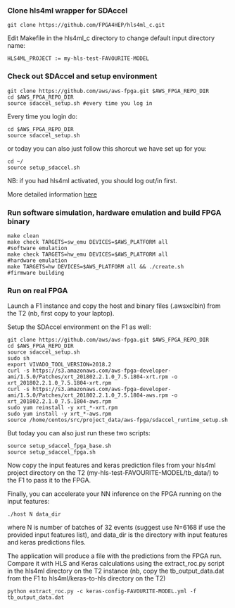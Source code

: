 ### Clone hls4ml wrapper for SDAccel

```
git clone https://github.com/FPGA4HEP/hls4ml_c.git
```

Edit Makefile in the hls4ml_c directory to change default input directory name:

```
HLS4ML_PROJECT := my-hls-test-FAVOURITE-MODEL
```

### Check out SDAccel and setup environment

```
git clone https://github.com/aws/aws-fpga.git $AWS_FPGA_REPO_DIR  
cd $AWS_FPGA_REPO_DIR                                         
source sdaccel_setup.sh #every time you log in
```

Every time you login do:

```
cd $AWS_FPGA_REPO_DIR                                         
source sdaccel_setup.sh
```

or today you can also just follow this shorcut we have set up for you:

```
cd ~/
source setup_sdaccel.sh
```

NB: if you had hls4ml activated, you should log out/in first.

More detailed information [here](https://github.com/aws/aws-fpga/tree/master/SDAccel)

### Run software simulation, hardware emulation and build FPGA binary

```
make clean                                                                 
make check TARGETS=sw_emu DEVICES=$AWS_PLATFORM all                 #software emulation
make check TARGETS=hw_emu DEVICES=$AWS_PLATFORM all                 #hardware emulation
make TARGETS=hw DEVICES=$AWS_PLATFORM all && ./create.sh            #firmware building
```

### Run on real FPGA

Launch a F1 instance and copy the host and binary files (.awsxclbin) from the T2 (nb, first copy to your laptop). 

Setup the SDAccel environment on the F1 as well:

```
git clone https://github.com/aws/aws-fpga.git $AWS_FPGA_REPO_DIR
cd $AWS_FPGA_REPO_DIR 
source sdaccel_setup.sh
sudo sh
export VIVADO_TOOL_VERSION=2018.2
curl -s https://s3.amazonaws.com/aws-fpga-developer-ami/1.5.0/Patches/xrt_201802.2.1.0_7.5.1804-xrt.rpm -o xrt_201802.2.1.0_7.5.1804-xrt.rpm
curl -s https://s3.amazonaws.com/aws-fpga-developer-ami/1.5.0/Patches/xrt_201802.2.1.0_7.5.1804-aws.rpm -o xrt_201802.2.1.0_7.5.1804-aws.rpm
sudo yum reinstall -y xrt_*-xrt.rpm
sudo yum install -y xrt_*-aws.rpm
source /home/centos/src/project_data/aws-fpga/sdaccel_runtime_setup.sh
``` 

But today you can also just run these two scripts:

```
source setup_sdaccel_fpga_base.sh
source setup_sdaccel_fpga.sh
```

Now copy the input features and keras prediction files from your hls4ml project directory on the T2 (my-hls-test-FAVOURITE-MODEL/tb_data/) to the F1 to pass it to the FPGA.

Finally, you can accelerate your NN inference on the FPGA running on the input features:

```
./host N data_dir
```

where N is number of batches of 32 events (suggest use N=6168 if use the provided input features list), and data_dir is the directory with input features and keras predictions files.

The application will produce a file with the predictions from the FPGA run. Compare it with HLS and Keras calculations using the extract_roc.py script in the hls4ml directory on the T2 instance (nb, copy the tb_output_data.dat from the F1 to hls4ml/keras-to-hls directory on the T2)

```
python extract_roc.py -c keras-config-FAVOURITE-MODEL.yml -f tb_output_data.dat
```
